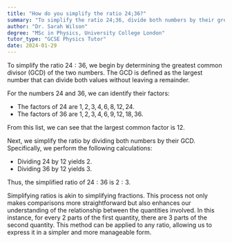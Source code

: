 ```yaml
---
title: "How do you simplify the ratio 24;36?"
summary: "To simplify the ratio 24;36, divide both numbers by their greatest common divisor, 12, yielding the simplified ratio of 2;3."
author: "Dr. Sarah Wilson"
degree: "MSc in Physics, University College London"
tutor_type: "GCSE Physics Tutor"
date: 2024-01-29
---
```


To simplify the ratio $24:36$, we begin by determining the greatest common divisor (GCD) of the two numbers. The GCD is defined as the largest number that can divide both values without leaving a remainder. 

For the numbers $24$ and $36$, we can identify their factors:
- The factors of $24$ are $1, 2, 3, 4, 6, 8, 12, 24$.
- The factors of $36$ are $1, 2, 3, 4, 6, 9, 12, 18, 36$.

From this list, we can see that the largest common factor is $12$. 

Next, we simplify the ratio by dividing both numbers by their GCD. Specifically, we perform the following calculations:
- Dividing $24$ by $12$ yields $2$.
- Dividing $36$ by $12$ yields $3$.

Thus, the simplified ratio of $24:36$ is $2:3$.

Simplifying ratios is akin to simplifying fractions. This process not only makes comparisons more straightforward but also enhances our understanding of the relationship between the quantities involved. In this instance, for every $2$ parts of the first quantity, there are $3$ parts of the second quantity. This method can be applied to any ratio, allowing us to express it in a simpler and more manageable form.
    